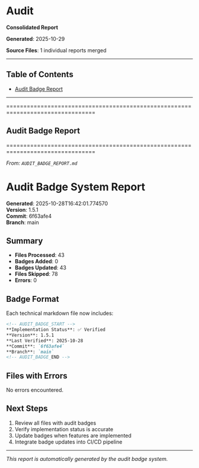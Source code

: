 # Audit

**Consolidated Report**

**Generated**: 2025-10-29

**Source Files**: 1 individual reports merged

---


## Table of Contents

- [Audit Badge Report](#audit-badge-report)

---


================================================================================
## Audit Badge Report
================================================================================

*From: `AUDIT_BADGE_REPORT.md`*


# Audit Badge System Report

**Generated**: 2025-10-28T16:42:01.774570  
**Version**: 1.5.1  
**Commit**: 6f63afe4  
**Branch**: main  

## Summary

- **Files Processed**: 43
- **Badges Added**: 0
- **Badges Updated**: 43
- **Files Skipped**: 78
- **Errors**: 0

## Badge Format

Each technical markdown file now includes:

```markdown
<!-- AUDIT_BADGE_START -->
**Implementation Status**: ✅ Verified  
**Version**: 1.5.1  
**Last Verified**: 2025-10-28  
**Commit**: `6f63afe4`  
**Branch**: `main`  
<!-- AUDIT_BADGE_END -->
```

## Files with Errors

No errors encountered.

## Next Steps

1. Review all files with audit badges
2. Verify implementation status is accurate
3. Update badges when features are implemented
4. Integrate badge updates into CI/CD pipeline

---
*This report is automatically generated by the audit badge system.*
